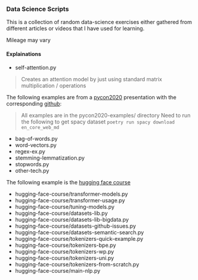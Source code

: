 ### Data Science Scripts

This is a collection of random data-science exercises either gathered from different articles
or videos that I have used for learning.

Mileage may vary

#### Explainations

- self-attention.py
> Creates an attention model by just using standard matrix multiplication / operations

The following examples are from a [pycon2020](https://www.youtube.com/watch?v=vyOgWhwUmec)
presentation with the corresponding [github](https://github.com/keithgalli/pycon2020):
> All examples are in the pycon2020-examples/ directory
> Need to run the following to get spacy dataset `poetry run spacy download en_core_web_md`
- bag-of-words.py
- word-vectors.py
- regex-ex.py
- stemming-lemmatization.py
- stopwords.py
- other-tech.py

The following example is the [hugging face course](https://huggingface.co/course/chapter0/1?fw=pt)
- hugging-face-course/transformer-models.py
- hugging-face-course/transformer-usage.py
- hugging-face-course/tuning-models.py
- hugging-face-course/datasets-lib.py
- hugging-face-course/datasets-lib-bigdata.py
- hugging-face-course/datasets-github-issues.py
- hugging-face-course/datasets-semantic-search.py
- hugging-face-course/tokenizers-quick-example.py
- hugging-face-course/tokenizers-bpe.py
- hugging-face-course/tokenizers-wp.py
- hugging-face-course/tokenizers-uni.py
- hugging-face-course/tokenizers-from-scratch.py
- hugging-face-course/main-nlp.py
